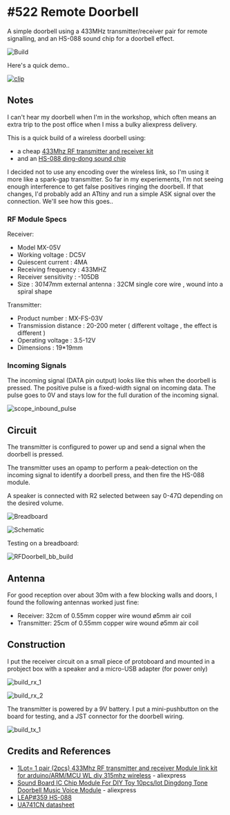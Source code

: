 # #522 Remote Doorbell

A simple doorbell using a 433MHz transmitter/receiver pair for remote signalling, and an HS-088 sound chip for a doorbell effect.

![Build](./assets/RFDoorbell_build.jpg?raw=true)

Here's a quick demo..

[![clip](https://img.youtube.com/vi/OvMDlvUOnRA/0.jpg)](https://www.youtube.com/watch?v=OvMDlvUOnRA)

## Notes

I can't hear my doorbell when I'm in the workshop, which often means an extra trip to the post office when I miss a bulky aliexpress delivery.

This is a quick build of a wireless doorbell using:

* a cheap [433Mhz RF transmitter and receiver kit](https://www.aliexpress.com/item/1850319332.html)
* and an [HS-088 ding-dong sound chip](https://www.aliexpress.com/item/32661936820.html)

I decided not to use any encoding over the wireless link, so I'm using it more like a spark-gap transmitter.
So far in my experiements, I'm not seeing enough interference to get false positives ringing the doorbell.
If that changes, I'd probably add an ATtiny and run a simple ASK signal over the connection. We'll see how this goes..

### RF Module Specs

Receiver:

* Model MX-05V
* Working voltage : DC5V
* Quiescent current : 4MA
* Receiving frequency :  433MHZ
* Receiver sensitivity : -105DB
* Size : 30*14*7mm external antenna : 32CM single core wire , wound into a spiral shape

Transmitter:

* Product number : MX-FS-03V
* Transmission distance : 20-200 meter ( different voltage , the effect is different )
* Operating voltage : 3.5-12V
* Dimensions : 19*19mm

### Incoming Signals

The incoming signal (DATA pin output) looks like this when the doorbell is pressed.
The positive pulse is a fixed-width signal on incoming data.
The pulse goes to 0V and stays low for the full duration of the incoming signal.

![scope_inbound_pulse](./assets/scope_inbound_pulse.gif?raw=true)

## Circuit

The transmitter is configured to power up and send a signal when the doorbell is pressed.

The transmitter uses an opamp to perform a peak-detection on the incoming signal to identify a doorbell press,
and then fire the HS-088 module.

A speaker is connected with R2 selected between say 0-47Ω depending on the desired volume.

![Breadboard](./assets/RFDoorbell_bb.jpg?raw=true)

![Schematic](./assets/RFDoorbell_schematic.jpg?raw=true)

Testing on a breadboard:

![RFDoorbell_bb_build](./assets/RFDoorbell_bb_build.jpg?raw=true)

## Antenna

For good reception over about 30m with a few blocking walls and doors, I found the following antennas worked just fine:

* Receiver: 32cm of 0.55mm copper wire wound ø5mm air coil
* Transmitter: 25cm of 0.55mm copper wire wound ø5mm air coil

## Construction

I put the receiver circuit on a small piece of protoboard and mounted in a probject box with a speaker
and a micro-USB adapter (for power only)

![build_rx_1](./assets/build_rx_1.jpg?raw=true)

![build_rx_2](./assets/build_rx_2.jpg?raw=true)

The transmitter is powered by a 9V battery. I put a mini-pushbutton on the board for testing,
and a JST connector for the doorbell wiring.

![build_tx_1](./assets/build_tx_1.jpg?raw=true)

## Credits and References

* [1Lot= 1 pair (2pcs) 433Mhz RF transmitter and receiver Module link kit for arduino/ARM/MCU WL diy 315mhz wireless](https://www.aliexpress.com/item/1850319332.html) - aliexpress
* [Sound Board IC Chip Module For DIY Toy 10pcs/lot Dingdong Tone Doorbell Music Voice Module](https://www.aliexpress.com/item/32661936820.html) - aliexpress
* [LEAP#359 HS-088](../../../Audio/AudioEffectsChips/HS088)
* [UA741CN datasheet](http://www.ti.com/lit/ds/symlink/ua741.pdf)
